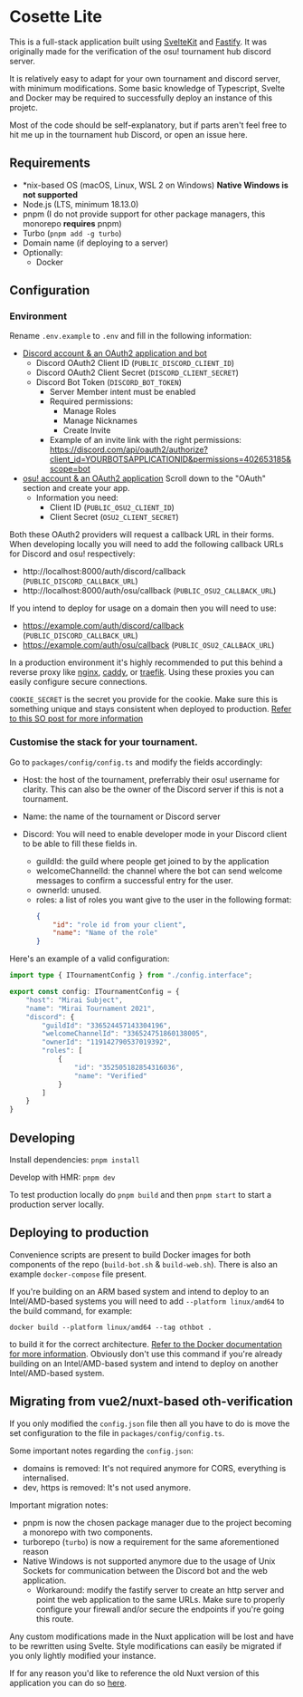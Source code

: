 # Cosette Lite

This is a full-stack application built using [SvelteKit](https://kit.svelte.dev) and [Fastify](https://www.fastify.io). It was originally made for the verification of the osu! tournament hub discord server. 

It is relatively easy to adapt for your own tournament and discord server, with minimum modifications. Some basic knowledge of Typescript, Svelte and Docker may be required to successfully deploy an instance of this projetc.

Most of the code should be self-explanatory, but if parts aren't feel free to hit me up in the tournament hub Discord, or open an issue here.

## Requirements
- *nix-based OS (macOS, Linux, WSL 2 on Windows) **Native Windows is not supported**
- Node.js (LTS, minimum 18.13.0)
- pnpm (I do not provide support for other package managers, this monorepo **requires** pnpm)
- Turbo (`pnpm add -g turbo`)
- Domain name (if deploying to a server)
- Optionally:
    - Docker

## Configuration

### Environment

Rename `.env.example` to `.env` and fill in the following information:

- [Discord account & an OAuth2 application and bot](https://discord.com/developers/applications)
  - Discord OAuth2 Client ID (`PUBLIC_DISCORD_CLIENT_ID`)
  - Discord OAuth2 Client Secret (`DISCORD_CLIENT_SECRET`)
  - Discord Bot Token (`DISCORD_BOT_TOKEN`)
      - Server Member intent must be enabled
      - Required permissions:
        - Manage Roles
        - Manage Nicknames
        - Create Invite
      - Example of an invite link with the right permissions: https://discord.com/api/oauth2/authorize?client_id=YOURBOTSAPPLICATIONID&permissions=402653185&scope=bot
- [osu! account & an OAuth2 application](https://osu.ppy.sh/home/account/edit) Scroll down to the "OAuth" section and create your app. 
    - Information you need:
        - Client ID (`PUBLIC_OSU2_CLIENT_ID`)
        - Client Secret (`OSU2_CLIENT_SECRET`)

Both these OAuth2 providers will request a callback URL in their forms. When developing locally you will need to add the following callback URLs for Discord and osu! respectively:
- http://localhost:8000/auth/discord/callback (`PUBLIC_DISCORD_CALLBACK_URL`)
- http://localhost:8000/auth/osu/callback (`PUBLIC_OSU2_CALLBACK_URL`)

If you intend to deploy for usage on a domain then you will need to use:
- https://example.com/auth/discord/callback (`PUBLIC_DISCORD_CALLBACK_URL`)
- https://example.com/auth/osu/callback (`PUBLIC_OSU2_CALLBACK_URL`)

In a production environment it's highly recommended to put this behind a reverse proxy like [nginx](https://nginx.org/en/), [caddy](https://caddyserver.com/), or [traefik](https://traefik.io/). Using these proxies you can easily configure secure connections.

`COOKIE_SECRET` is the secret you provide for the cookie. Make sure this is something unique and stays consistent when deployed to production. [Refer to this SO post for more information](https://stackoverflow.com/questions/47105436/how-and-when-do-i-generate-a-node-express-cookie-secret)

### Customise the stack for your tournament.

Go to `packages/config/config.ts` and modify the fields accordingly: 

- Host: the host of the tournament, preferrably their osu! username for clarity. This can also be the owner of the Discord server if this is not a tournament.
- Name: the name of the tournament or Discord server
  
- Discord: You will need to enable developer mode in your Discord client to be able to fill these fields in.
  - guildId: the guild where people get joined to by the application
  - welcomeChannelId: the channel where the bot can send welcome messages to confirm a successful entry for the user.
  - ownerId: unused.
  - roles: a list of roles you want give to the user in the following format:
    ```json
    {
        "id": "role id from your client",
        "name": "Name of the role"
    }
    ```

Here's an example of a valid configuration: 

```ts
import type { ITournamentConfig } from "./config.interface";

export const config: ITournamentConfig = {
    "host": "Mirai Subject",
    "name": "Mirai Tournament 2021",
    "discord": {
        "guildId": "336524457143304196",
        "welcomeChannelId": "336524751860138005",
        "ownerId": "119142790537019392",
        "roles": [
            {
                "id": "352505182854316036",
                "name": "Verified"
            }
        ]
    }
}
```

## Developing

Install dependencies:
`pnpm install`

Develop with HMR:
`pnpm dev`

To test production locally do `pnpm build` and then `pnpm start` to start a production server locally.

## Deploying to production

Convenience scripts are present to build Docker images for both components of the repo (`build-bot.sh` & `build-web.sh`). There is also an example `docker-compose` file present.

If you're building on an ARM based system and intend to deploy to an Intel/AMD-based systems you will need to add `--platform linux/amd64` to the build command, for example:

`docker build --platform linux/amd64 --tag othbot .`

to build it for the correct architecture. [Refer to the Docker documentation for more information](https://docs.docker.com/build/building/multi-platform/). Obviously don't use this command if you're already building on an Intel/AMD-based system and intend to deploy on another Intel/AMD-based system.

## Migrating from vue2/nuxt-based oth-verification

If you only modified the `config.json` file then all you have to do is move the set configuration to the file in `packages/config/config.ts`.

Some important notes regarding the `config.json`:
- domains is removed: It's not required anymore for CORS, everything is internalised.
- dev, https is removed: It's not used anymore.

Important migration notes: 
- pnpm is now the chosen package manager due to the project becoming a monorepo with two components.
- turborepo (`turbo`) is now a requirement for the same aforementioned reason
- Native Windows is not supported anymore due to the usage of Unix Sockets for communication between the Discord bot and the web application.
  - Workaround: modify the fastify server to create an http server and point the web application to the same URLs. Make sure to properly configure your firewall and/or secure the endpoints if you're going this route.

Any custom modifications made in the Nuxt application will be lost and have to be rewritten using Svelte. Style modifications can easily be migrated if you only lightly modified your instance.

If for any reason you'd like to reference the old Nuxt version of this application you can do so [here](https://github.com/MiraiSubject/oth-verification/tree/nuxt-2).